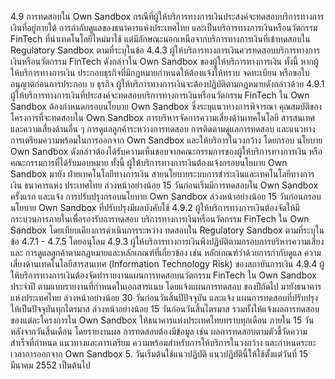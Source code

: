 4.9 การทดสอบใน Own Sandbox
กรณีที่ผู้ให้บริการทางการเงินประสงค์จะทดสอบบริการทางการเงินที่อยู่ภายใต้
การกำกับดูแลของธนาคารแห่งประเทศไทย และเป็นบริการทางการเงินหรือนวัตกรรม FinTech
ที่นําเทคโนโลยีใหม่มาใช้ แต่มีลักษณะนอกเหนือจากบริการทางการเงินที่เข้าทดสอบใน Regulatory
Sandbox ตามที่ระบุในข้อ 4.4.3 ผู้ให้บริการทางการเงินควรทดสอบบริการทางการเงินหรือนวัตกรรม
FinTech ดังกล่าวใน Own Sandbox ของผู้ให้บริการทางการเงิน ทั้งนี้ หากผู้ให้บริการทางการเงิน
ประกอบธุรกิจที่มีกฎหมายกำหนดให้ต้องแจ้งให้ทราบ จดทะเบียน หรือขอใบอนุญาตก่อนการประกอบ
บ
ธุรกิจ ผู้ให้บริการทางการเงินจะต้องปฏิบัติตามกฎหมายดังกล่าวด้วย
4.9.1 ผู้ให้บริการทางการเงินที่ประสงค์จะทดสอบบริการทางการเงินหรือนวัตกรรม
FinTech ใน Own Sandbox ต้องกำหนดกรอบนโยบาย Own Sandbox ซึ่งระบุแนวทางการพิจารณา
คุณสมบัติของโครงการที่จะทดสอบใน Own Sandbox การบริหารจัดการความเสี่ยงด้านเทคโนโลยี
สารสนเทศและความเสี่ยงด้านอื่น ๆ การดูแลลูกค้าระหว่างการทดสอบ การติดตามดูแลการทดสอบ
และแนวทางการเตรียมความพร้อมในการออกจาก Own Sandbox และให้บริการในวงกว้าง โดยกรอบ
นโยบาย Own Sandbox ดังกล่าวต้องได้รับความเห็นชอบจากคณะกรรมการของผู้ให้บริการทางการเงิน
หรือคณะกรรมการที่ได้รับมอบหมาย
ทั้งนี้ ผู้ให้บริการทางการเงินต้องแจ้งกรอบนโยบาย Own Sandbox มายัง
ฝ่ายเทคโนโลยีทางการเงิน สายนโยบายระบบการชำระเงินและเทคโนโลยีทางการเงิน ธนาคารแห่ง
ประเทศไทย ล่วงหน้าอย่างน้อย 15 วันก่อนเริ่มมีการทดสอบใน Own Sandbox ครั้งแรก และแจ้ง
การปรับปรุงกรอบนโยบาย Own Sandbox ล่วงหน้าอย่างน้อย 15 วันก่อนกรอบนโยบาย Own
Sandbox ที่ปรับปรุงมีผลบังคับใช้
4.9.2 ผู้ให้บริการทางการเงินต้องจัดให้มีกระบวนการภายในเพื่อรองรับการทดสอบ
บริการทางการเงินหรือนวัตกรรม FinTech ใน Own Sandbox โดยเทียบเคียงการดำเนินการระหว่าง
ทดสอบใน Regulatory Sandbox ตามที่ระบุในข้อ 4.7.1 - 4.7.5 โดยอนุโลม
4.9.3 ผู้ให้บริการทางการเงินพึงปฏิบัติตามกรอบการบริหารความเสี่ยงและ
การดูแลลูกค้าตามกฎหมายและหลักเกณฑ์ที่เกี่ยวข้อง เช่น หลักเกณฑ์ว่าด้วยการกำกับดูแล
ความเสี่ยงด้านเทคโนโลยีสารสนเทศ (Information Technology Risk) ของสถาบันการเงิน
4.9.4 ผู้ให้บริการทางการเงินต้องจัดทำรายงานแผนการทดสอบนวัตกรรม FinTech
ใน Own Sandbox ประจําปี ตามแบบรายงานที่กําหนดในเอกสารแนบ โดยแจ้งแผนการทดสอบ
ของปีถัดไป มายังธนาคารแห่งประเทศไทย ล่วงหน้าอย่างน้อย 30 วันก่อนวันสิ้นปีปัจจุบัน และแจ้ง
แผนการทดสอบที่ปรับปรุงให้เป็นปัจจุบันทุกไตรมาส ล่วงหน้าอย่างน้อย 15 วันก่อนวันสิ้นไตรมาส
รวมทั้งให้แจ้งผลการทดสอบของแต่ละโครงการใน Own Sandbox
ให้ธนาคารแห่งประเทศไทยทราบทุกเดือน ภายใน 15 วันหลังจากวันสิ้นเดือน โดยรายงานผล
การทดสอบต้องมีข้อมูล เช่น ผลการทดสอบตามตัวชี้วัดความสำเร็จที่กำหนด แนวทางและการเตรียม
ความพร้อมสำหรับการให้บริการในวงกว้าง และกำหนดระยะเวลาการออกจาก Own Sandbox
5. วันเริ่มต้นใช้แนวปฏิบัติ
แนวปฏิบัตินี้ให้ใช้ตั้งแต่วันที่ 15 มีนาคม 2552 เป็นต้นไป
